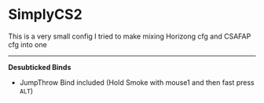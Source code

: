 # SimplyCS2

This is a very small config I tried to make mixing Horizong cfg and CSAFAP cfg into one

---

**Desubticked Binds**
  - JumpThrow Bind included (Hold Smoke with mouse1 and then fast press `ALT`)
